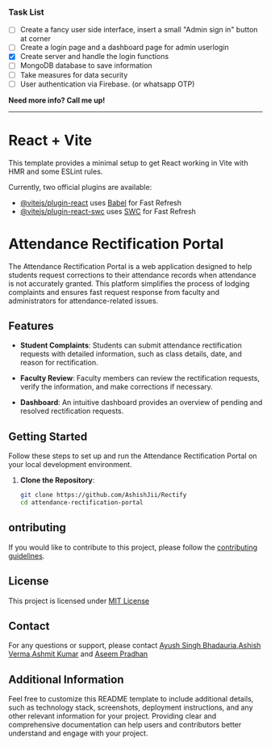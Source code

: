 ### Task List

- [ ] Create a fancy user side interface, insert a small "Admin sign in" button at corner
- [ ] Create a login page and a dashboard page for admin userlogin
- [x] Create server and handle the login functions  
- [ ] MongoDB database to save information
- [ ] Take measures for data security
- [ ] User authentication via Firebase. (or whatsapp OTP)

**Need more info? Call me up!** 

---

# React + Vite


This template provides a minimal setup to get React working in Vite with HMR and some ESLint rules.

Currently, two official plugins are available:

- [@vitejs/plugin-react](https://github.com/vitejs/vite-plugin-react/blob/main/packages/plugin-react/README.md) uses [Babel](https://babeljs.io/) for Fast Refresh
- [@vitejs/plugin-react-swc](https://github.com/vitejs/vite-plugin-react-swc) uses [SWC](https://swc.rs/) for Fast Refresh


# Attendance Rectification Portal

The Attendance Rectification Portal is a web application designed to help students request corrections to their attendance records when attendance is not accurately granted. This platform simplifies the process of lodging complaints and ensures fast request response from faculty and administrators for attendance-related issues.

## Features

- **Student Complaints**: Students can submit attendance rectification requests with detailed information, such as class details, date, and reason for rectification.

- **Faculty Review**: Faculty members can review the rectification requests, verify the information, and make corrections if necessary.

- **Dashboard**: An intuitive dashboard provides an overview of pending and resolved rectification requests.

## Getting Started

Follow these steps to set up and run the Attendance Rectification Portal on your local development environment.

1. **Clone the Repository**:

   ```bash
   git clone https://github.com/AshishJii/Rectify
   cd attendance-rectification-portal

## ontributing

If you would like to contribute to this project, please follow the [contributing guidelines](https://github.com/AshishJii/Rectify/contributing-guidelines).

## License

This project is licensed under [MIT License]()

## Contact 

For any questions or support, please contact [Ayush Singh Bhadauria](mailto:2k22.cse.2213437@gmail.com),[Ashish Verma](mailto:2k22.cse.2213516@gmail.com),[Ashmit Kumar](mailto:2k22.cse.2211344@gmail.com) and [Aseem Pradhan](mailto:2k22.cse.2213048@gmail.com)

## Additional Information 

Feel free to customize this README template to include additional details, such as technology stack, screenshots, deployment instructions, and any other relevant information for your project. Providing clear and comprehensive documentation can help users and contributors better understand and engage with your project.
